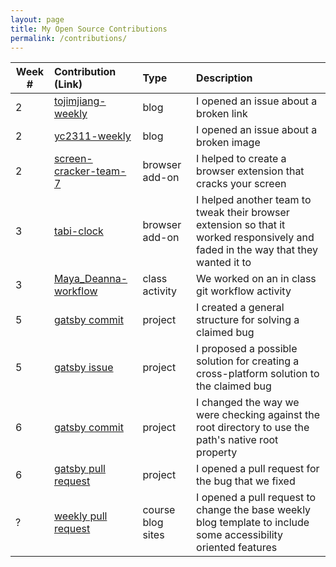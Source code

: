 ```yaml
---
layout: page
title: My Open Source Contributions
permalink: /contributions/
---
```


<!--
Type of the contribution should be "Wikipedia edit", "OpenStreet Map feature", "Documentation", "Course website", "Blog",
"Browse Add-on", etc.

The descriptioin should include a brief summary of what you did.

Replace the first row with your contribution.

-->





| Week #       | Contribution (Link)  | Type  | Description |
|---|:---|:---|:---|
|  2   | [tojimjiang-weekly](https://github.com/nyu-ossd-s19/tojimjiang-weekly/issues/2)  | blog    |   I opened an issue about a broken link    |
|  2   |  [yc2311-weekly](https://github.com/nyu-ossd-s19/yc2311-weekly/issues/1)   |  blog   |   I opened an issue about a broken image   |
|  2   |  [screen-cracker-team-7](https://github.com/nyu-ossd-s19/screen-cracker-team-7)  |    browser add-on  |   I helped to create a browser extension that cracks your screen   |
|  3  | [tabi-clock](https://github.com/nyu-ossd-s19/tabi-clock/pull/11) | browser add-on | I helped another team to tweak their browser extension so that it worked responsively and faded in the way that they wanted it to |
| 3 | [Maya_Deanna-workflow](https://github.com/nyu-ossd-s19/Maya_Deanna-workflow) | class activity | We worked on an in class git workflow activity |
|  5  | [gatsby commit](https://github.com/nyu-ossd-s19/gatsby/commit/8d148a5209d36e273c49d5ede9f7db90fe7946fa) | project | I created a general structure for solving a claimed bug |
| 5 | [gatsby issue](https://github.com/nyu-ossd-s19/gatsby/issues/1) | project | I proposed a possible solution for creating a cross-platform solution to the claimed bug |
| 6 | [gatsby commit](https://github.com/nyu-ossd-s19/gatsby/commit/938a0b0b0243d2a3ec8da6c558f0714e4f9ec8e6) | project | I changed the way we were checking against the root directory to use the path's native root property |
| 6 | [gatsby pull request](https://github.com/gatsbyjs/gatsby/pull/13096) | project | I opened a pull request for the bug that we fixed |
| ? | [weekly pull request](https://github.com/nyu-ossd-s19/weekly/pull/1) | course blog sites | I opened a pull request to change the base weekly blog template to include some accessibility oriented features |
